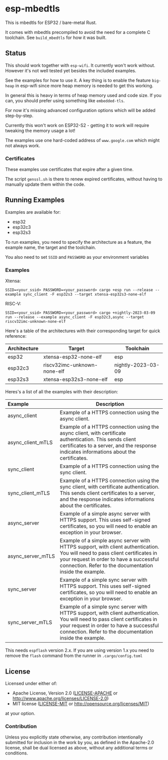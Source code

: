 # esp-mbedtls

This is mbedtls for ESP32 / bare-metal Rust.

It comes with mbedtls precompiled to avoid the need for a complete C toolchain. See `build_mbedtls` for how it was built.

## Status

This should work together with `esp-wifi`. It currently won't work without. However it's not well tested yet besides the included examples.

See the examples for how to use it. A key thing is to enable the feature `big-heap` in esp-wifi since more heap memory is needed to get this working.

In general this is heavy in terms of heap memory used and code size. If you can, you should prefer using something like `embedded-tls`.

For now it's missing advanced configuration options which will be added step-by-step.

Currently this won't work on ESP32-S2 - getting it to work will require tweaking the memory usage a lot!

The examples use one hard-coded address of `www.google.com` which might not always work.

### Certificates

These examples use certificates that expire after a given time.

The script `genssl.sh` is there to renew expired certificates, without having to manually update them within the code.

## Running Examples

Examples are available for:

- esp32
- esp32c3
- esp32s3

To run examples, you need to specify the architecture as a feature, the example name, the target and the toolchain.

You also need to set `SSID` and `PASSWORD` as your environment variables

### Examples

Xtensa:

```shell
SSID=<your_ssid> PASSWORD=<your_password> cargo +esp run --release --example sync_client -F esp32s3 --target xtensa-esp32s3-none-elf
```

RISC-V: 

```shell
SSID=<your_ssid> PASSWORD=<your_password> cargo +nightly-2023-03-09 run --release --example async_client -F esp32c3,async --target riscv32imc-unknown-none-elf
```

Here's a table of the architectures with their corresponding target for quick reference:

| Architecture | Target                      | Toolchain          |
| ------------ | --------------------------- | ------------------ |
| esp32        | xtensa-esp32-none-elf       | esp                |
| esp32c3      | riscv32imc-unknown-none-elf | nightly-2023-03-09 |
| esp32s3      | xtensa-esp32s3-none-elf     | esp                |

Heres's a list of all the examples with their description:

| Example           | Description                                                  |
| :---------------- | ------------------------------------------------------------ |
| async_client      | Example of a HTTPS connection using the async client.        |
| async_client_mTLS | Example of a HTTPS connection using the async client, with certificate authentication. This sends client certificates to a server, and the response indicates informations about the certificates. |
| sync_client       | Example of a HTTPS connection using the sync client.         |
| sync_client_mTLS  | Example of a HTTPS connection using the sync client, with certificate authentication. This sends client certificates to a server, and the response indicates informations about the certificates. |
| async_server      | Example of a simple async server with HTTPS support. This uses self-signed certificates, so you will need to enable an exception in your browser. |
| async_server_mTLS | Example of a simple async server with HTTPS support, with client authentication. You will need to pass client certificates in your request in order to have a successful connection. Refer to the documentation inside the example. |
| sync_server       | Example of a simple sync server with HTTPS support. This uses self-signed certificates, so you will need to enable an exception in your browser. |
| sync_server_mTLS  | Example of a simple sync server with HTTPS support, with client authentication. You will need to pass client certificates in your request in order to have a successful connection. Refer to the documentation inside the example. |

This needs `espflash` version 2.x. If you are using version 1.x you need to remove the `flash` command from the runner in `.cargo/config.toml`

## License

Licensed under either of:

- Apache License, Version 2.0 ([LICENSE-APACHE](LICENSE-APACHE) or http://www.apache.org/licenses/LICENSE-2.0)
- MIT license ([LICENSE-MIT](LICENSE-MIT) or http://opensource.org/licenses/MIT)

at your option.

### Contribution

Unless you explicitly state otherwise, any contribution intentionally submitted for inclusion in
the work by you, as defined in the Apache-2.0 license, shall be dual licensed as above, without
any additional terms or conditions.
